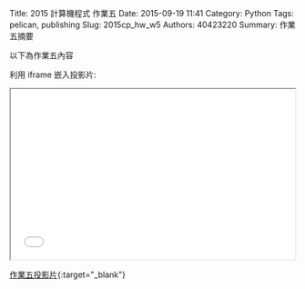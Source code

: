 Title: 2015 計算機程式 作業五
Date: 2015-09-19 11:41
Category: Python
Tags: pelican, publishing
Slug: 2015cp_hw_w5
Authors: 40423220 
Summary: 作業五摘要

以下為作業五內容

利用 iframe 嵌入投影片:

<iframe src="40423220_cp_w5_p.html" width="500" height="300"></iframe>

[作業五投影片](40423220_cp_w5_p.html){:target="_blank"}




